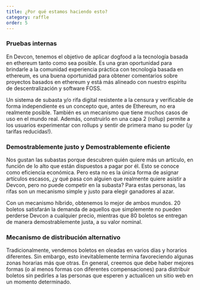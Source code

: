 ```yaml
---
title: ¿Por qué estamos haciendo esto?
category: raffle
order: 5
---
```


### Pruebas internas

En Devcon, tenemos el objetivo de aplicar dogfood a la tecnología basada en ethereum tanto como sea posible. Es una gran oportunidad para brindarle a la comunidad experiencia práctica con tecnología basada en ethereum, es una buena oportunidad para obtener comentarios sobre proyectos basados ​​en ethereum y está más alineado con nuestro espíritu de descentralización y software FOSS.

Un sistema de subasta y/o rifa digital resistente a la censura y verificable de forma independiente es un concepto que, antes de Ethereum, no era realmente posible. También es un mecanismo que tiene muchos casos de uso en el mundo real. Además, construirlo en una capa 2 (rollup) permite a los usuarios experimentar con rollups y sentir de primera mano su poder (¡y tarifas reducidas!).

### Demostrablemente justo y Demostrablemente eficiente

Nos gustan las subastas porque descubren quién quiere más un artículo, en función de lo alto que están dispuestos a pagar por él. Esto se conoce como eficiencia económica. Pero esta no es la única forma de asignar artículos escasos, ¿y qué pasa con alguien que realmente quiere asistir a Devcon, pero no puede competir en la subasta? Para estas personas, las rifas son un mecanismo simple y justo para elegir ganadores al azar.

Con un mecanismo híbrido, obtenemos lo mejor de ambos mundos. 20 boletos satisfarán la demanda de aquellos que simplemente no pueden perderse Devcon a cualquier precio, mientras que 80 boletos se entregan de manera demostrablemente justa, a su valor nominal.

### Mecanismo de distribución alternativo

Tradicionalmente, vendemos boletos en oleadas en varios días y horarios diferentes. Sin embargo, esto inevitablemente termina favoreciendo algunas zonas horarias más que otras. En general, creemos que debe haber mejores formas (o al menos formas con diferentes compensaciones) para distribuir boletos sin pedirles a las personas que esperen y actualicen un sitio web en un momento determinado.
